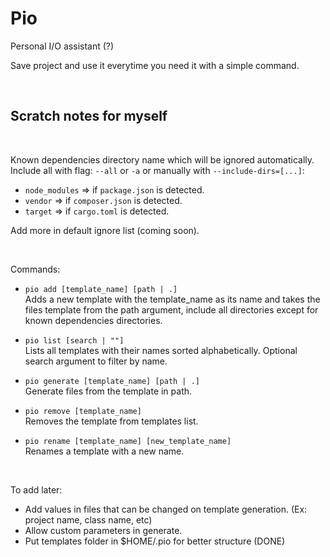 # Pio

Personal I/O assistant (?)

Save project and use it everytime you need it with a simple command.

<br>

## Scratch notes for myself

<br>

Known dependencies directory name which will be ignored automatically.  
Include all with flag: `--all` or `-a` or manually with `--include-dirs=[...]`:  
- `node_modules` => if `package.json` is detected.  
- `vendor` => if `composer.json` is detected.  
- `target` => if `cargo.toml` is detected.

Add more in default ignore list (coming soon).

<br>

Commands:
- `pio add [template_name] [path | .]`   
  Adds a new template with the template_name as its name and takes the files template from the path argument, include all directories except for known dependencies directories.

- `pio list [search | ""]`  
  Lists all templates with their names sorted alphabetically. Optional search argument to filter by name.

- `pio generate [template_name] [path | .]`  
  Generate files from the template in path.

- `pio remove [template_name]`  
  Removes the template from templates list.

- `pio rename [template_name] [new_template_name]`  
  Renames a template with a new name.

<br>

To add later:
- Add values in files that can be changed on template generation. (Ex: project name, class name, etc)
- Allow custom parameters in generate.
- Put templates folder in $HOME/.pio for better structure (DONE)